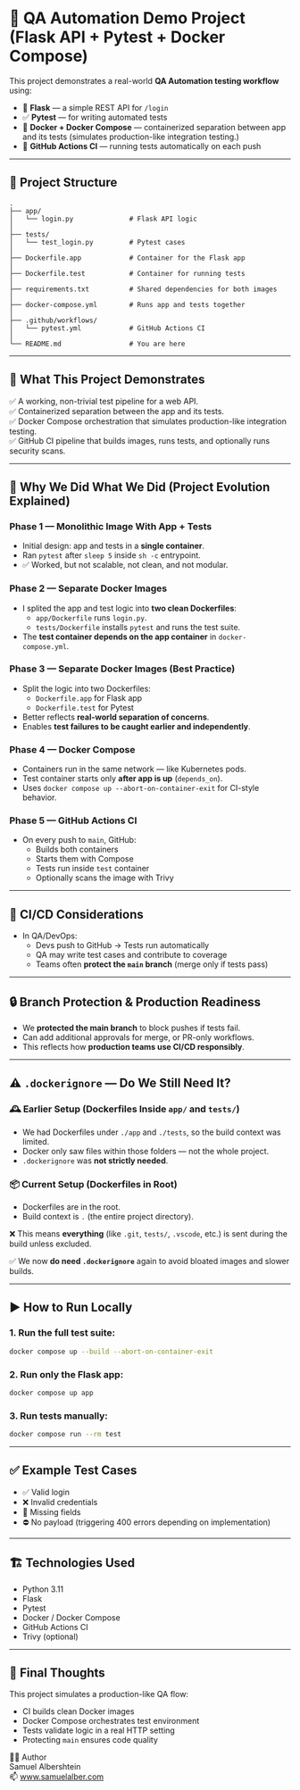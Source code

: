 # 🧪 QA Automation Demo Project (Flask API + Pytest + Docker Compose)

This project demonstrates a real-world **QA Automation testing workflow** using:

- 🐍 **Flask** — a simple REST API for `/login`
- ✅ **Pytest** — for writing automated tests
- 🐳 **Docker + Docker Compose** — containerized separation between app and its tests (simulates production-like integration testing.)
- 🔄 **GitHub Actions CI** — running tests automatically on each push

---

## 📂 Project Structure

```
.
├── app/
│   └── login.py              # Flask API logic
│
├── tests/
│   └── test_login.py         # Pytest cases
│
├── Dockerfile.app            # Container for the Flask app
│
├── Dockerfile.test           # Container for running tests
│
├── requirements.txt          # Shared dependencies for both images
│
├── docker-compose.yml        # Runs app and tests together
│
├── .github/workflows/
│   └── pytest.yml            # GitHub Actions CI
│
└── README.md                 # You are here
```

---

## 🚀 What This Project Demonstrates

✅ A working, non-trivial test pipeline for a web API.  
✅ Containerized separation between the app and its tests.  
✅ Docker Compose orchestration that simulates production-like integration testing.  
✅ GitHub CI pipeline that builds images, runs tests, and optionally runs security scans.  

---

## 🧠 Why We Did What We Did (Project Evolution Explained)

### Phase 1 — Monolithic Image With App + Tests

- Initial design: app and tests in a **single container**.
- Ran `pytest` after `sleep 5` inside `sh -c` entrypoint.
- ✅ Worked, but not scalable, not clean, and not modular.

### Phase 2 — Separate Docker Images

- I splited the app and test logic into **two clean Dockerfiles**:
  - `app/Dockerfile` runs `login.py`.
  - `tests/Dockerfile` installs `pytest` and runs the test suite.
- The **test container depends on the app container** in `docker-compose.yml`.

### Phase 3 — Separate Docker Images (Best Practice)

- Split the logic into two Dockerfiles:
  - `Dockerfile.app` for Flask app
  - `Dockerfile.test` for Pytest
- Better reflects **real-world separation of concerns**.
- Enables **test failures to be caught earlier and independently**.

### Phase 4 — Docker Compose

- Containers run in the same network — like Kubernetes pods.
- Test container starts only **after app is up** (`depends_on`).
- Uses `docker compose up --abort-on-container-exit` for CI-style behavior.

### Phase 5 — GitHub Actions CI

- On every push to `main`, GitHub:
  - Builds both containers
  - Starts them with Compose
  - Tests run inside `test` container
  - Optionally scans the image with Trivy

---

## 🔁 CI/CD Considerations

- In QA/DevOps:
  - Devs push to GitHub → Tests run automatically
  - QA may write test cases and contribute to coverage
  - Teams often **protect the `main` branch** (merge only if tests pass)

---

## 🔒 Branch Protection & Production Readiness

- We **protected the main branch** to block pushes if tests fail.
- Can add additional approvals for merge, or PR-only workflows.
- This reflects how **production teams use CI/CD responsibly**.

---

## ⚠️ `.dockerignore` — Do We Still Need It?

### 🕰️ Earlier Setup (Dockerfiles Inside `app/` and `tests/`)

- We had Dockerfiles under `./app` and `./tests`, so the build context was limited.
- Docker only saw files within those folders — not the whole project.
- `.dockerignore` was **not strictly needed**.

### 📦 Current Setup (Dockerfiles in Root)

- Dockerfiles are in the root.
- Build context is `.` (the entire project directory).

❌ This means **everything** (like `.git`, `tests/`, `.vscode`, etc.) is sent during the build unless excluded.

✅ We now **do need `.dockerignore`** again to avoid bloated images and slower builds.

---

## ▶️ How to Run Locally

### 1. Run the full test suite:

```bash
docker compose up --build --abort-on-container-exit
```

### 2. Run only the Flask app:

```bash
docker compose up app
```

### 3. Run tests manually:

```bash
docker compose run --rm test
```

---

## ✅ Example Test Cases

- ✅ Valid login
- ❌ Invalid credentials
- 🚫 Missing fields
- ⛔ No payload (triggering 400 errors depending on implementation)

---

## 🏗️ Technologies Used

- Python 3.11
- Flask
- Pytest
- Docker / Docker Compose
- GitHub Actions CI
- Trivy (optional)

---

## 💬 Final Thoughts

This project simulates a production-like QA flow:

- CI builds clean Docker images
- Docker Compose orchestrates test environment
- Tests validate logic in a real HTTP setting
- Protecting `main` ensures code quality

🧑‍💻 Author  
Samuel Albershtein  
📫 www.samuelalber.com